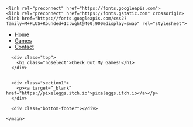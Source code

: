 <!DOCTYPE html>
<html lang="en">
  <head>
    <meta charset="UTF-8">
    <meta name="viewport" content="width=device-width, initial-scale=1.0">
    <meta name="description" content="Learn about PixelEggs and how to contact him.">
    <meta http-equiv="X-UA-Compatible" content="ie=edge">
    <title>PixelEggs - Games</title>
    <link rel="stylesheet" href="style.css">
    <link rel="icon" href="favicon.ico" type="image/x-icon">

    <link rel="preconnect" href="https://fonts.googleapis.com">
    <link rel="preconnect" href="https://fonts.gstatic.com" crossorigin>
    <link href="https://fonts.googleapis.com/css2?family=M+PLUS+Rounded+1c:wght@400;900&display=swap" rel="stylesheet">
  </head>
  <!-- Google tag (gtag.js) -->
  <script async src="https://www.googletagmanager.com/gtag/js?id=G-VMB2WMDTB3"></script>
  <script>
    window.dataLayer = window.dataLayer || [];
    function gtag(){dataLayer.push(arguments);}
    gtag('js', new Date());

    gtag('config', 'G-VMB2WMDTB3');
  </script>
  <body>
    <main>
      <ul>
        <li><a class="active" href="index.html">Home</a></li>
        <li><a href="games.html">Games</a></li>
        <li><a href="contact.html">Contact</a></li>
      </ul>

      <div class="top">
        <h1 class="noselect">Check Out My Games!</h1>
      </div>


      <div class="section1">
        <p><a target=”_blank” href="https://pixeleggs.itch.io">pixeleggs.itch.io</a></p>
      </div>
      
      <div class="bottom-footer"></div>

    </main>
  </body>
</html>